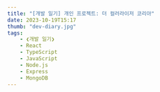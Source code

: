 ```yaml
---
title: "[개발 일기] 개인 프로젝트: 더 컬러라이저 코리아"
date: 2023-10-19T15:17
thumb: "dev-diary.jpg"
tags: 
    - ❮개발 일기❯
    - React
    - TypeScript
    - JavaScript
    - Node.js
    - Express
    - MongoDB
---
```


